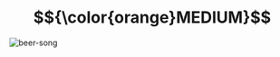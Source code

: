 # $${\color{orange}MEDIUM}$$
![beer-song](https://user-images.githubusercontent.com/65892342/235110428-64ac6c2b-353a-4ec5-9514-adae786cac88.svg)
